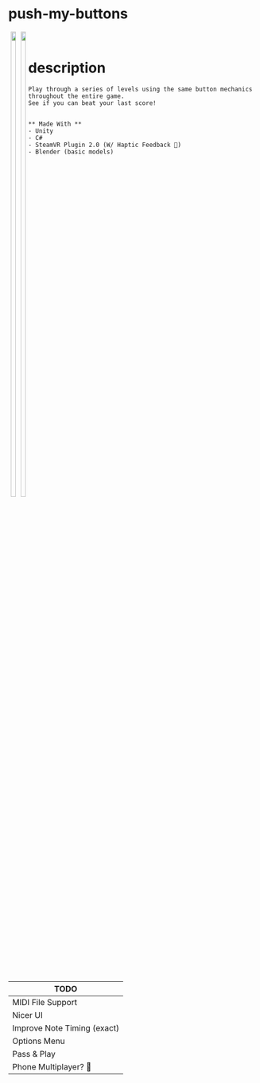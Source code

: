 # push-my-buttons

<div margin="auto" align="center" style="float: left;">
<image width="49%" style="float: left;" src="https://media.giphy.com/media/MuE8ygmSQjl4rn2JKt/giphy.gif">

<image width="49%" style="float: right;" src="https://media.giphy.com/media/vcAJTFTd5fJYisK6to/giphy.gif">
</div>
<br>

# description
<div>
  <p style="text-align: center;">
 
    Play through a series of levels using the same button mechanics throughout the entire game. 
    See if you can beat your last score! 
    
    
    ** Made With **
    - Unity
    - C#
    - SteamVR Plugin 2.0 (W/ Haptic Feedback 🙂)
    - Blender (basic models)
    
  </p>
 </div>
 <br>


TODO | 
------------ |
MIDI File Support |
Nicer UI |
Improve Note Timing (exact) |
Options Menu |
Pass & Play |
Phone Multiplayer? 🤔 |

